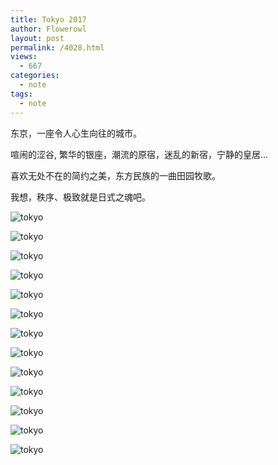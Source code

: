 ```yaml
---
title: Tokyo 2017
author: Flowerowl
layout: post
permalink: /4028.html
views:
  - 667
categories:
  - note
tags:
  - note
---
```


东京，一座令人心生向往的城市。

喧闹的涩谷, 繁华的银座，潮流的原宿，迷乱的新宿，宁静的皇居...

喜欢无处不在的简约之美，东方民族的一曲田园牧歌。

我想，秩序、极致就是日式之魂吧。

![tokyo](http://lazynight.me/wp-content/uploads/2017/04/tokyo/1.png)

![tokyo](http://lazynight.me/wp-content/uploads/2017/04/tokyo/2.png)

![tokyo](http://lazynight.me/wp-content/uploads/2017/04/tokyo/3.png)

![tokyo](http://lazynight.me/wp-content/uploads/2017/04/tokyo/4.png)

![tokyo](http://lazynight.me/wp-content/uploads/2017/04/tokyo/5.png)

![tokyo](http://lazynight.me/wp-content/uploads/2017/04/tokyo/6.png)

![tokyo](http://lazynight.me/wp-content/uploads/2017/04/tokyo/7.png)

![tokyo](http://lazynight.me/wp-content/uploads/2017/04/tokyo/8.png)

![tokyo](http://lazynight.me/wp-content/uploads/2017/04/tokyo/9.png)

![tokyo](http://lazynight.me/wp-content/uploads/2017/04/tokyo/10.png)

![tokyo](http://lazynight.me/wp-content/uploads/2017/04/tokyo/11.png)

![tokyo](http://lazynight.me/wp-content/uploads/2017/04/tokyo/12.png)

![tokyo](http://lazynight.me/wp-content/uploads/2017/04/tokyo/13.png)
